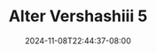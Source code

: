 --- 
title: "Alter Vershashiii 5"
description: "    Alter Vershashiii 5 tiktok   terbaru"
date: 2024-11-08T22:44:37-08:00
file_code: "hkayna9t3zo3"
draft: false
cover: "fu5gzjvfojhovzmx.jpg"
tags: ["Alter", "Vershashiii", "bokep-indo", "bokep-viral", "bokep-ig"]
length: 123
fld_id: "1482615"
foldername: "Alter vershashi"
categories: ["Alter vershashi"]
views: 0
---